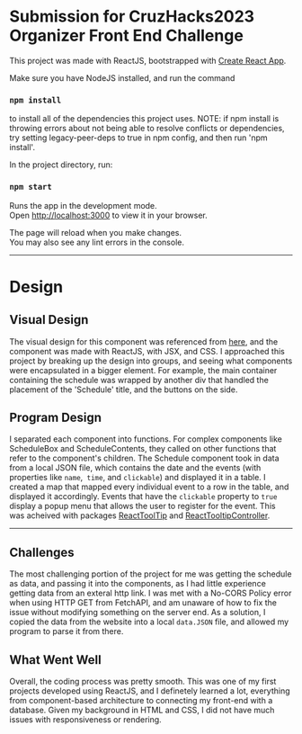 # Submission for CruzHacks2023 Organizer Front End Challenge

This project was made with ReactJS, bootstrapped with [Create React App](https://github.com/facebook/create-react-app).

Make sure you have NodeJS installed, and run the command

### `npm install`

to install all of the dependencies this project uses.
NOTE: if npm install is throwing errors about not being able to resolve conflicts or dependencies, try setting legacy-peer-deps to true in npm config, and then run 'npm install'.

In the project directory, run:

### `npm start`

Runs the app in the development mode.\
Open [http://localhost:3000](http://localhost:3000) to view it in your browser.

The page will reload when you make changes.\
You may also see any lint errors in the console.

---
# Design

## Visual Design
The visual design for this component was referenced from [here](https://www.figma.com/file/CJf6HOwmk8kFCPr0pUanyf/CruzHacks-Frontend-Challenge-2023?type=design&node-id=0-1&t=0Y7LpcFky8qzwTKS-0), and the component was made with ReactJS, with JSX, and CSS.
I approached this project by breaking up the design into groups, and seeing what components were encapsulated in a bigger element. For example, the main container containing the schedule was wrapped by another div that handled the placement of the 'Schedule' title, and the buttons on the side.

## Program Design
I separated each component into functions. For complex components like ScheduleBox and ScheduleContents, they called on other functions that refer to the component's children.
The Schedule component took in data from a local JSON file, which contains the date and the events (with properties like ```name```,``` time```, and ```clickable```) and displayed it in a table. I created a map that mapped every individual event to a row in the table, and displayed it accordingly. Events that have the ```clickable``` property to ```true``` display a popup menu that allows the user to register for the event. This was acheived with packages [ReactToolTip](https://www.npmjs.com/package/react-tooltip) and [ReactTooltipController](https://www.npmjs.com/package/react-tooltip-controller).

---

## Challenges
The most challenging portion of the project for me was getting the schedule as data, and passing it into the components, as I had little experience getting data from an exteral http link. I was met with a No-CORS Policy error when using HTTP GET from FetchAPI, and am unaware of how to fix the issue without modifying something on the server end. As a solution, I copied the data from the website into a local ```data.JSON``` file, and allowed my program to parse it from there.

## What Went Well
Overall, the coding process was pretty smooth. This was one of my first projects developed using ReactJS, and I definetely learned a lot, everything from component-based architecture to connecting my front-end with a database. Given my background in HTML and CSS, I did not have much issues with responsiveness or rendering.


